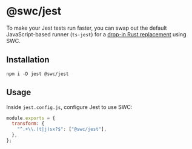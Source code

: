 # @swc/jest

To make your Jest tests run faster, you can swap out the default JavaScript-based runner (`ts-jest`) for a [drop-in Rust replacement](https://github.com/swc-project/jest) using SWC.

## Installation

```plaintext
npm i -D jest @swc/jest
```

## Usage

Inside `jest.config.js`, configure Jest to use SWC:

```js
module.exports = {
  transform: {
    "^.+\\.(t|j)sx?$": ["@swc/jest"],
  },
};
```
